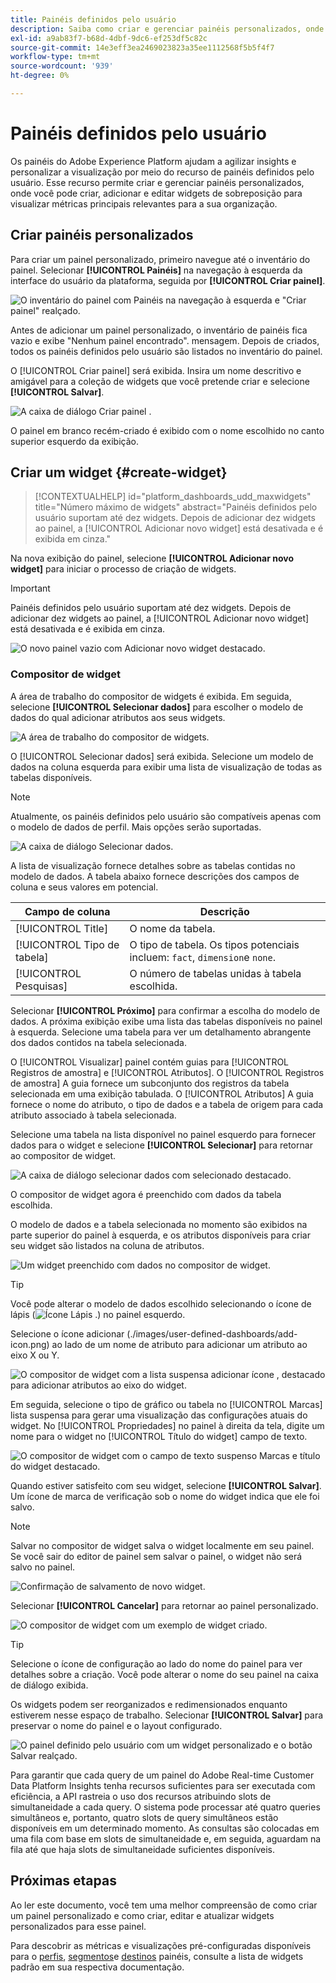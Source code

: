 ```yaml
---
title: Painéis definidos pelo usuário
description: Saiba como criar e gerenciar painéis personalizados, onde você pode criar, adicionar e editar widgets de contexto para visualizar métricas principais.
exl-id: a9ab83f7-b68d-4dbf-9dc6-ef253df5c82c
source-git-commit: 14e3eff3ea2469023823a35ee1112568f5b5f4f7
workflow-type: tm+mt
source-wordcount: '939'
ht-degree: 0%

---
```


# Painéis definidos pelo usuário

Os painéis do Adobe Experience Platform ajudam a agilizar insights e personalizar a visualização por meio do recurso de painéis definidos pelo usuário. Esse recurso permite criar e gerenciar painéis personalizados, onde você pode criar, adicionar e editar widgets de sobreposição para visualizar métricas principais relevantes para a sua organização.

<!-- Getting started / permissions section commented out for Beta. This will be necessary after GA only

## Getting started

To view dashboards in Adobe Experience Platform you must have the appropriate permissions enabled. Please read the [dashboards permissions documentation](./permissions.md#available-permissions) to learn how to grant users the ability to view, edit, and update Experience Platform dashboards using Adobe Admin Console. If you do not have administrator privileges for your organization, contact your product administrator to obtain the required permissions. -->

## Criar painéis personalizados

Para criar um painel personalizado, primeiro navegue até o inventário do painel. Selecionar **[!UICONTROL Painéis]** na navegação à esquerda da interface do usuário da plataforma, seguida por **[!UICONTROL Criar painel]**.

![O inventário do painel com Painéis na navegação à esquerda e &quot;Criar painel&quot; realçado.](./images/user-defined-dashboards/create-dashboard.png)

Antes de adicionar um painel personalizado, o inventário de painéis fica vazio e exibe &quot;Nenhum painel encontrado&quot;. mensagem. Depois de criados, todos os painéis definidos pelo usuário são listados no inventário do painel.

O [!UICONTROL Criar painel] será exibida. Insira um nome descritivo e amigável para a coleção de widgets que você pretende criar e selecione **[!UICONTROL Salvar]**.

![A caixa de diálogo Criar painel .](./images/user-defined-dashboards/create-dashboard-dialog.png)

O painel em branco recém-criado é exibido com o nome escolhido no canto superior esquerdo da exibição.

## Criar um widget {#create-widget}

>[!CONTEXTUALHELP]
>id="platform_dashboards_udd_maxwidgets"
>title="Número máximo de widgets"
>abstract="Painéis definidos pelo usuário suportam até dez widgets. Depois de adicionar dez widgets ao painel, a [!UICONTROL Adicionar novo widget] está desativada e é exibida em cinza."

Na nova exibição do painel, selecione **[!UICONTROL Adicionar novo widget]** para iniciar o processo de criação de widgets.

>[!IMPORTANT]
>
>Painéis definidos pelo usuário suportam até dez widgets. Depois de adicionar dez widgets ao painel, a [!UICONTROL Adicionar novo widget] está desativada e é exibida em cinza.

![O novo painel vazio com Adicionar novo widget destacado.](./images/user-defined-dashboards/add-new-widget.png)

### Compositor de widget

A área de trabalho do compositor de widgets é exibida. Em seguida, selecione **[!UICONTROL Selecionar dados]** para escolher o modelo de dados do qual adicionar atributos aos seus widgets.

![A área de trabalho do compositor de widgets.](./images/user-defined-dashboards/widget-composer.png)

O [!UICONTROL Selecionar dados] será exibida. Selecione um modelo de dados na coluna esquerda para exibir uma lista de visualização de todas as tabelas disponíveis.

>[!NOTE]
>
>Atualmente, os painéis definidos pelo usuário são compatíveis apenas com o modelo de dados de perfil. Mais opções serão suportadas.

![A caixa de diálogo Selecionar dados.](./images/user-defined-dashboards/select-data-dialog.png)

A lista de visualização fornece detalhes sobre as tabelas contidas no modelo de dados. A tabela abaixo fornece descrições dos campos de coluna e seus valores em potencial.

| Campo de coluna | Descrição |
|---|---|
| [!UICONTROL Title] | O nome da tabela. |
| [!UICONTROL Tipo de tabela] | O tipo de tabela. Os tipos potenciais incluem: `fact`, `dimension`e `none`. |
| [!UICONTROL Pesquisas] | O número de tabelas unidas à tabela escolhida. |

Selecionar **[!UICONTROL Próximo]** para confirmar a escolha do modelo de dados. A próxima exibição exibe uma lista das tabelas disponíveis no painel à esquerda. Selecione uma tabela para ver um detalhamento abrangente dos dados contidos na tabela selecionada.

O [!UICONTROL Visualizar] painel contém guias para [!UICONTROL Registros de amostra] e [!UICONTROL Atributos]. O [!UICONTROL Registros de amostra] A guia fornece um subconjunto dos registros da tabela selecionada em uma exibição tabulada. O [!UICONTROL Atributos] A guia fornece o nome do atributo, o tipo de dados e a tabela de origem para cada atributo associado à tabela selecionada.

Selecione uma tabela na lista disponível no painel esquerdo para fornecer dados para o widget e selecione **[!UICONTROL Selecionar]** para retornar ao compositor de widget.

![A caixa de diálogo selecionar dados com selecionado destacado.](./images/user-defined-dashboards/select-a-table.png)

O compositor de widget agora é preenchido com dados da tabela escolhida.

O modelo de dados e a tabela selecionada no momento são exibidos na parte superior do painel à esquerda, e os atributos disponíveis para criar seu widget são listados na coluna de atributos.

![Um widget preenchido com dados no compositor de widget.](./images/user-defined-dashboards/populated-widget-composer.png)

>[!TIP]
>
>Você pode alterar o modelo de dados escolhido selecionando o ícone de lápis (![Ícone Lápis .](./images/user-defined-dashboards/edit-icon.png)) no painel esquerdo.

Selecione o ícone adicionar (./images/user-defined-dashboards/add-icon.png) ao lado de um nome de atributo para adicionar um atributo ao eixo X ou Y.

![O compositor de widget com a lista suspensa adicionar ícone , destacado para adicionar atributos ao eixo do widget.](./images/user-defined-dashboards/attributes-dropdown.png)

Em seguida, selecione o tipo de gráfico ou tabela no [!UICONTROL Marcas] lista suspensa para gerar uma visualização das configurações atuais do widget. No [!UICONTROL Propriedades] no painel à direita da tela, digite um nome para o widget no [!UICONTROL Título do widget] campo de texto.

![O compositor de widget com o campo de texto suspenso Marcas e título do widget destacado.](./images/user-defined-dashboards/marks-dropdown-widget-title.png)

Quando estiver satisfeito com seu widget, selecione **[!UICONTROL Salvar]**. Um ícone de marca de verificação sob o nome do widget indica que ele foi salvo.

>[!NOTE]
>
>Salvar no compositor de widget salva o widget localmente em seu painel. Se você sair do editor de painel sem salvar o painel, o widget não será salvo no painel.

![Confirmação de salvamento de novo widget.](./images/user-defined-dashboards/save-confirmation.png)

Selecionar **[!UICONTROL Cancelar]** para retornar ao painel personalizado.

![O compositor de widget com um exemplo de widget criado.](./images/user-defined-dashboards/composed-widget.png)

>[!TIP]
>
>Selecione o ícone de configuração ao lado do nome do painel para ver detalhes sobre a criação. Você pode alterar o nome do seu painel na caixa de diálogo exibida.

Os widgets podem ser reorganizados e redimensionados enquanto estiverem nesse espaço de trabalho. Selecionar **[!UICONTROL Salvar]** para preservar o nome do painel e o layout configurado.

![O painel definido pelo usuário com um widget personalizado e o botão Salvar realçado.](./images/user-defined-dashboards/user-defined-dashboard.png)

Para garantir que cada query de um painel do Adobe Real-time Customer Data Platform Insights tenha recursos suficientes para ser executada com eficiência, a API rastreia o uso dos recursos atribuindo slots de simultaneidade a cada query. O sistema pode processar até quatro queries simultâneos e, portanto, quatro slots de query simultâneos estão disponíveis em um determinado momento. As consultas são colocadas em uma fila com base em slots de simultaneidade e, em seguida, aguardam na fila até que haja slots de simultaneidade suficientes disponíveis.

## Próximas etapas

Ao ler este documento, você tem uma melhor compreensão de como criar um painel personalizado e como criar, editar e atualizar widgets personalizados para esse painel.

Para descobrir as métricas e visualizações pré-configuradas disponíveis para o [perfis](./guides/profiles.md#standard-widgets), [segmentos](./guides/segments.md#standard-widgets)e [destinos](./guides/destinations.md#standard-widgets) painéis, consulte a lista de widgets padrão em sua respectiva documentação.
